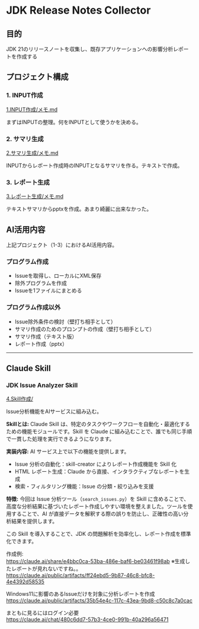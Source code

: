 # JDK Release Notes Collector

## 目的

JDK 21のリリースノートを収集し、既存アプリケーションへの影響分析レポートを作成する

## プロジェクト構成

### 1. INPUT作成
[1.INPUT作成/メモ.md](1.INPUT作成/メモ.md)

まずはINPUTの整理。何をINPUTとして使うかを決める。

### 2. サマリ生成
[2.サマリ生成/メモ.md](2.サマリ生成/メモ.md)

INPUTからレポート作成時のINPUTとなるサマリを作る。テキストで作成。

### 3. レポート生成
[3.レポート生成/メモ.md](3.レポート生成/メモ.md)

テキストサマリからpptxを作成。あまり綺麗に出来なかった。

## AI活用内容

上記プロジェクト（1-3）におけるAI活用内容。

### プログラム作成
- Issueを取得し、ローカルにXML保存
- 除外プログラムを作成
- Issueを1ファイルにまとめる

### プログラム作成以外
- Issue除外条件の検討（壁打ち相手として）
- サマリ作成のためのプロンプトの作成（壁打ち相手として）
- サマリ作成（テキスト版）
- レポート作成（pptx）

---

## Claude Skill

### JDK Issue Analyzer Skill
[4.Skill作成/](4.Skill作成/)

Issue分析機能をAIサービスに組み込む。

**Skillとは:**
Claude Skill は、特定のタスクやワークフローを自動化・最適化するための機能モジュールです。Skill を Claude に組み込むことで、誰でも同じ手順で一貫した処理を実行できるようになります。

**実装内容:**
AI サービス上で以下の機能を提供します。
- Issue 分析の自動化：skill-creator によりレポート作成機能を Skill 化
- HTML レポート生成：Claude から直接、インタラクティブなレポートを生成
- 検索・フィルタリング機能：Issue の分類・絞り込みを支援

**特徴:**
今回は Issue 分析ツール（`search_issues.py`）を Skill に含めることで、高度な分析結果に基づいたレポート作成しやすい環境を整えました。ツールを使用することで、AI が直接データを解釈する際の誤りを防止し、正確性の高い分析結果を提供します。

この Skill を導入することで、JDK の問題解析を効率化し、レポート作成を標準化できます。  

作成例:  
https://claude.ai/share/e4bbc0ca-53ba-486e-baf6-be03461f98ab  ※生成したレポートが見れないですね。。  
https://claude.ai/public/artifacts/ff24ebd5-9b87-46c8-bfc8-4e4392d58535  

Windows11に影響のあるIssueだけを対象に分析レポートを作成  
https://claude.ai/public/artifacts/35b54e4c-117c-43ea-9bd8-c50c8c7a0cac  

まともに見るにはログイン必要  
https://claude.ai/chat/480c6dd7-57b3-4ce0-991b-40a296a56471  
